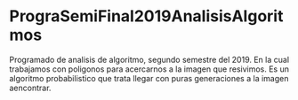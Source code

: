 # PrograSemiFinal2019AnalisisAlgoritmos
Programado de analisis de algoritmo, segundo semestre del 2019. En la cual trabajamos con poligonos para acercarnos a la imagen que resivimos. Es un algoritmo probabilistico que trata llegar con puras generaciones a la imagen aencontrar. 
